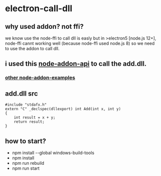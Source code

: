 # electron-call-dll

## why used addon? not ffi?
we know use the node-ffi to call dll is easly
but in >electron5 [node.js 12+], node-ffi cannt working well  (because node-ffi used node.js 8)
so we need to use the addon to call dll.

## i used this [node-addon-api](https://github.com/nodejs/node-addon-api) to call the add.dll.
### [other node-addon-examples](https://github.com/nodejs/node-addon-examples)
## add.dll src

```
#include "stdafx.h"
extern "C" _declspec(dllexport) int Add(int x, int y)
{
	int result = x + y;
	return result;
}
```

## how to start?
- npm install --global windows-build-tools
- npm install
- npm run rebuild
- npm run start
